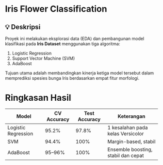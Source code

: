 # Iris Flower Classification

## 💡 Deskripsi
Proyek ini melakukan eksplorasi data (EDA) dan pembangunan model klasifikasi pada **Iris Dataset** menggunakan tiga algoritma:  
1. Logistic Regression  
2. Support Vector Machine (SVM)  
3. AdaBoost  

Tujuan utama adalah membandingkan kinerja ketiga model tersebut dalam memprediksi spesies bunga Iris berdasarkan empat fitur morfologi.

# Ringkasan Hasil

| Model               | CV Accuracy | Test Accuracy | Keterangan                             |
|---------------------|-------------|---------------|----------------------------------------|
| Logistic Regression | 95.2%       | 97.8%         | 1 kesalahan pada kelas Versicolor      |
| SVM                 | 94.4%       | 100%          | Margin-based, stabil                   |
| AdaBoost            | 95–96%      | 100%          | Ensemble boosting, stabil dan cepat    |

